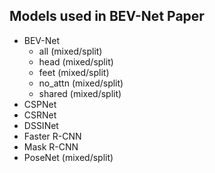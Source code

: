 Models used in BEV-Net Paper
--------

- BEV-Net
  - all (mixed/split)
  - head (mixed/split)
  - feet (mixed/split)
  - no_attn (mixed/split)
  - shared (mixed/split)
- CSPNet
- CSRNet
- DSSINet
- Faster R-CNN
- Mask R-CNN
- PoseNet (mixed/split)
